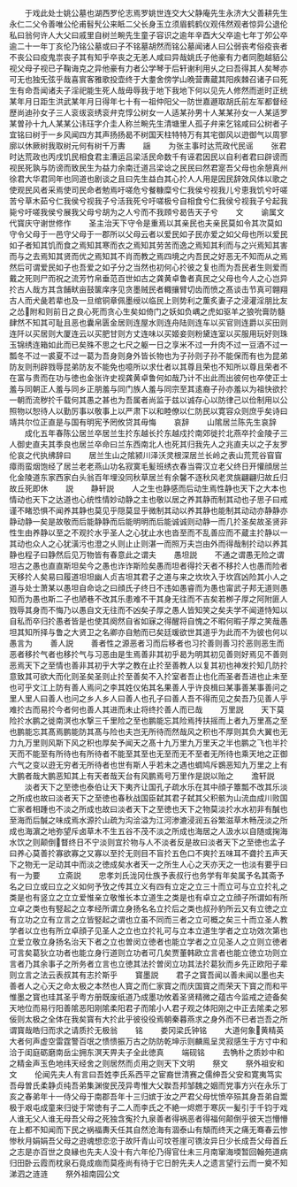 <!-- { "loadSidebar": true } -->
　　于戏此处士姚公墓也湖西罗伦志焉罗姚世连交大父静庵先生永济大父善耕先生永仁二父令善唯公伦甫髫髠公来眡二父长身玉立须眉鹤鹤仪观伟然观者惊异公退伦私曰翁何许人大父曰戚里自树兰畹先生童子容识之逾年辛酉大父卒逾七年丁夘公卒逾二十一年丁亥伦乃铭公墓或曰子不铭墓胡然而铭公墓闻诸人曰公弱丧考俗疫丧者不丧公曰疫鬼祟丧子其有知乎卒丧之无恙人咸曰异哉姚氏子他豪有力者同胞越貊公视父母子视已子鞠诲克之异他豪有力者公学琴于后轩谢利用乆之曰吾得其人矣琴亦可无也独旡弦乎哉喜賔客雅歌投壶终于大耋舍傍学山晩营夀蔵其阳疾棘召诸子曰死生有命吾闻诸夫子淫祀能生死人哉毋辱我于地下我地下何以见先人修然而逝时正统某年月日距生洪武某年月日得年七十有一祖仲阳父一防世嘉遯取胡氏前左军都督经歴尚迪孙女子三人衮绂衮绣衮弁克惇公树女一人适某孙男十人某某孙女一人某适罗某曽孙十九人某某公讳珏字介圭人称兰畹先生清塘里人孤子弁来乞铭咸曰公树者子宜铭曰树于一乡风闻四方其声扬扬曷不树国天柱特特万有其宅御风以逰御气以周寥廓以休厥树我取树元何有树千万夀
　　謡
　　为张主事时达荒政代民谣
　　张君时达荒政也丙戌饥民相食君主漕运吕梁活民命数千有诬君因民以自利者君曰辟谤而视民死孰与防谤而致民生为益力余南迁道吕梁谂之民民曰然君寔吾父母也余憩真州徐君大华君同年也同道也剧谈之且曰先生益白其心扵人人用是因民辞效风体以歌之使观民风者采焉使司民命者勉焉吁嗟危兮餐糠糜兮仁我侯兮视我儿兮恵我饥兮吁嗟苦兮草木茹兮仁我侯兮视我子兮活我死兮吁嗟极兮自相食兮仁我侯兮视我子兮起我毙兮吁嗟我侯兮展我父母兮胡为之人兮而不我頋兮曷告天子兮
　　文
　　谕属文代寳庆守谢世修作
　　圣主治天下守令是重焉以其亲民也夫亲民莫如令其次莫如守令父母于一邑守父母于一郡所以父母云者以爱民如子民亦爱之如父母也所以爱民如子者知其饥而食之焉知其寒而衣之焉知其劳苦而逸之焉知其利而与之兴焉知其害而与之去焉知其贤而优之焉知其不肖而教之焉四境之内吾民之好恶无不知而从之焉然后可谓爱民如子也吾爱之如子分之当然也初何心扵彼之复也而为吾民者生则爱而戴之死则尸而祝之流芳竹帛垂范百世如古之龚黄卓鲁者真民之父母也今人之心岂异扵古人哉方其含餔畎亩鼓箧庠序见贪墨贼民者輙攘臂切齿而愤之髙谈击节真可翺翔古人而犬彘若辈也及一旦绾铜章佩墨绶以临民上则势利之薫炙妻子之浸灌淫朋比友之怂附和则前日之良心死而贪心生矣如倚门之妖如负嵎之虎如驱羊之狼吮膏防髓肆然不知其可耻且恶也囊帛匮金居则连屋水则连舟陆则连车以买官则连爵以买田则连阡以买居则大厦连云以买肥甘则方丈连味以买姬妾则粉黛连室以买服用玩好则珠玉锦绣连箱如此而已矣殊不思之七尺之躯一日之享米不过一升肉不过一豆酒不过一瓢冬不过一裘夏不过一葛为吾身则身外皆长物也为子孙则子孙不能保而有也为昆弟防友则刑辟戮辱昆弟防友不能免也噫所以求仕者以其尊且荣也不知所以尊且荣者不在富与贵而在功与徳也金张许史视龚黄卓鲁何如哉乃计不出此而出彼何也卒使正士羞与同朝正人羞与同乡正朋羞与同门族人羞与同宗至其逺裔子孙亦羞以为祖快欲扵一朝而流秽扵千载何其愚之甚也为吾属者尚监于兹以诚存心以防律己以俭制用以公照物以恕待人以勤厉事以敬事上以严肃下以和睦僚以仁防民以寛容众则庶乎矣诗曰靖共尔位正直是与国有明宪予罔攸贷其毋悔
　　哀辞
　　山隂居兰陈先生哀辞
　　成化五年春陈公居兰卒居兰生扵东越长扵东越戍扵南郊徙扵北燕卒扵金陵子三人御史直夫其季良也居兰卒命曰兰东西南北人也死其归我先人之兆直夫以之子友罗伦哀之代执绋辞曰
　　居兰生山之隂颍川泽沃灵根深居兰长岭之表山荒荒谷窅窅瘴雨蛮烟饱经了居兰老老燕山功名寂寞毛髪班绣衣春当霄汉立老父终日开懽顔居兰化金陵道东家西家白头翁百年埋没同秋草居兰有余馨不逐秋风老灵旐翩翩归故丘归故丘死即休
　　説
　　静轩説
　　人之生也静感而后动生焉性静也天下之大本也情动也天下之达道也心统性情妙动静之主也敬以居之养其静而制其动也子思子曰戒谨不睹恐惧不闻养其静也莫见乎隠莫显乎微制其动以养其静也能制其动动亦静静亦静动静一矣是故敬而后能静静而后能明明而后能诚诚则动静一而几扵圣矣故圣贤非性生由养静以至之不观扵水乎圣人之心犹止水也沓至而不乱善应而不蔵主扵静以一其动也众人之心犹潢污也澄之乆则止止则湛一而照万夫岂由外而得哉制扵动以养其静也程子曰静然后见万物皆有春意此之谓夫
　　愚坦説
　　不通之谓愚无险之谓坦古之愚也直直斯坦矣今之愚也诈诈斯险矣愚而坦者得扵天者不移扵人也愚而险者天移扵人矣易曰履道坦坦幽人贞吉坦其君子之道与来之坎坎入于坎窞凶险其小人之道与处士萧某以愚坦自命谂之曰顔氏子终日不违如愚睿而为愚也甯武子邦无道则愚知而为愚也斯二子也陋巷不改其乐患难不干其身无往而不吉矣若栁子厚之阿附匪人戮辱其身而不悔乃以愚自文无往而不凶矣子厚之愚人皆知笑之矣夫学不闻道恃知以自私而卒归扵愚者皆是也使其阕然自省如寐之得醒将自愧之不暇何暇子厚之笑哉愚坦其知所择与鲁之大贤卫之名卿亦自勉而已矣廷瑗欲世其道乎为此而不为彼也何以愚言为
　　善人説
　　善者性之源恶者习而后移者也习扵善则善习扵恶则恶生而恶者移扵气者也移扵气与习恶由是生焉善非其初乎曷为明其初见善则好焉见不善则恶焉天下之至情也善非其初乎大学之教在止扵至善教人以复其初也神发扵知几防扵意致其可欲大而化则圣矣圣则止扵至善矣不入扵室者吾止也化而圣者吾进也止未至也可乎文江上防有善人焉问之李其姓仪佑其名果善人乎许良楫曰某事善某事善问之里人里人曰善人也问之乡人乡人曰善人也孔子曰善人吾不得而见之矣吾乃见善人乎难扵古而易扵今者何也善人其进而未止将终扵善人而已哉
　　万里説
　　天下莫险扵水鹏之徙南溟也水撃三千里险之至也鹏能忘其险焉抟扶摇而上者九万里髙之至也鹏能忘其髙焉鹏能防其髙与险也夫岂无所待而然哉风之积也不厚则其负大翼也无力九万里则风斯下风之积也厚矣予闻天之髙十九万里九万里天之半也鹏之飞也半扵天而不能至有所待也有所待者不能至其至也无至而无不至者无所待也乘天地之正御六气之变以逰无穷者无所待者也世有斯人乎若未之遇也蜩鸠斥鷃恶知九万里之上有大鹏者哉大鹏恶知其上有天者哉天台有风鹏焉号万里作是説以贻之
　　澹轩説
　　淡者天下之至徳也泰伯让天下夷齐让国孔子疏水乐在其中顔子簟瓢不改其乐淡之所成也故曰淡者天下之至徳也春秋战国臣弑其君子弑其父积骸为山流血成川败国亡家者相踵也不淡之所成也故曰淡者天下之至徳也天下之物莫淡扵水水初非有醎也至海而后醎之味成焉水源扵山疏为沟浍溢为江河渗漉浸润五谷繁滋草木畅茂淡之所成也海濵之地弥望斥卤草木不生五谷不茂不淡之所成也海居之人汲水以自随或掬海水饮之则颠倒瞀终日不宁淡则宜扵物与人不淡者反是故曰淡者天下之至徳也孟子曰养心莫善扵寡欲寡之又寡以至扵无则目不盲扵五色口不爽扵五味耳不聋扵五声天下之物无一足动其中而淡之徳成矣水者天一之所生人心之天亦天之一也淡有要乎曰有一为要
　　立斋説
　　忠孝刘氏泷冈仕族予表叔行也务学有年矣属予名其斋予名之曰立或曰立之义如何予攷之传其立义有四有立定之立三十而立可与立立扵礼之类是也有竖立之立立爱惟亲立敬惟长本立道生之类是也有卓立之立顔子所谓如有所立卓之类也有竪起之立孝经所谓立身扬名名立扵后之类也叔孙豹所云又有立徳之立有立功之立有立言之立皆竪起之谓也立虽不同而三者之立可概之矣三十而立圣人教学者以立也有所立卓顔子见圣人之立也立扵礼可与立本立道生学者之立功效次第也立爱立敬立身扬名治天下者之立也曽闵立徳者也能立学者之立见圣人之立则立徳者可言矣葛狄立功者也能立身行道则立功者可几矣贾董韩欧立言者也能立徳立功则立言者乃其余事子之所务者立言也立徳其法扵曽闵立功其法扵葛狄而乡先正欧阳子辈则立言之法云表叔其有志扵斯乎
　　寳墨説
　　君子之寳吾闻以善未闻以墨也夫善者人之心天之命太极之本然也人寳之而仁家寳之而庆国寳之而荣天下寳之而和平惟墨之寳也珪其圣乎粤方册既废纸道乃成墨功攸着圣贤精微之蕴古今监戒之迹备矣天地位而易行阳善隂恶阳刚隂柔阳君子而隂小人君子观之体阳刚之中正去隂柔之邪佞则太极之全体在我矣寳有大扵此乎彼役役焉朝秦暮燕求之身外而不已者岂吾之所谓寳哉皓归而求之请质扵无极翁
　　铭
　　娄冈梁氏钟铭
　　大道何象黄精英大者何声虚空雷霆警百氓之愦愦振万古之防防乾坤示则麟鳯呈灵寂感生于方寸中和洽于闺庭砺磨南岳尘拥东溟天畀夫子全此徳真
　　端砚铭
　　去觕朴之质妙中和之精金声玉色地纬天经舍之则居然而贞用之则天下文明
　　祭文
　　祭外祖安和文
　　伦闻先夫人有言曰吾姓李氏系西平之宦裔世清赛之儒绅吾父安和寛夷笃实吾母曽氏柔静贞纯吾弟集渊俊民茂异粤惟大父聫吾邦邹魏之姻而党事方兴在永乐丁亥之春弟年十一侍父母于南郡吾年十三归嫔于汝之严君父母忧愤卒殒其身吾弟自鬻极于艰屯成童来归徙于常徳有子二人而李氏之不絶一烬燃于寒灰一髪引于千钧于戏人谁无父人谁无母吾父母之死独含寃扵九泉善者得祸恶者得福何颠倒乎彼天岂懵懵在上都不知闻而下民之祸福夀夭任其自然沧海有涸泰山有頽而终天之痛无骞春云惨惨秋月娟娟吾父母之逰魂想恋恋于故阡青山可坟苍崖可镌汝异日少长成吾父母首丘之志是亦百世之良縁也先夫人没十有六年伦乃得官仕未三月南窜海堧暂回翰苑道病归田卧云霞而枕泉石竟成痼而莫痊尚有待于它日酧先夫人之遗言望行云而一奠不知涕泗之涟涟
　　祭外祖南园公文
